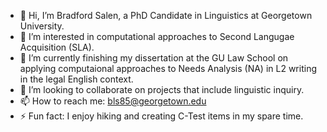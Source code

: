 - 👋 Hi, I’m Bradford Salen, a PhD Candidate in Linguistics at Georgetown University.
- 👀 I’m interested in computational approaches to Second Langugae Acquisition (SLA).
- 🌱 I’m currently finishing my dissertation at the GU Law School on applying computaional approaches to Needs Analysis (NA) in L2 writing in the legal English context.
- 💞️ I’m looking to collaborate on projects that include linguistic inquiry.
- 📫 How to reach me: bls85@georgetown.edu
- ⚡ Fun fact: I enjoy hiking and creating C-Test items in my spare time.

<!---
bradfordsalen/bradfordsalen is a ✨ special ✨ repository because its `README.md` (this file) appears on your GitHub profile.
You can click the Preview link to take a look at your changes.
--->
